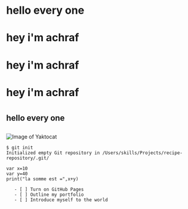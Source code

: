 # <h1>hello every one <h1/>
# hey i'm achraf 
# hey i'm achraf 
# hey i'm achraf 
# <h2>hello every one <h2/>
![Image of Yaktocat](https://octodex.github.com/images/yaktocat.png)
```
$ git init
Initialized empty Git repository in /Users/skills/Projects/recipe-repository/.git/
```
```
var x=10 
var y=40
print("la somme est =",x+y)
```
```
   - [ ] Turn on GitHub Pages
   - [ ] Outline my portfolio
   - [ ] Introduce myself to the world
```
